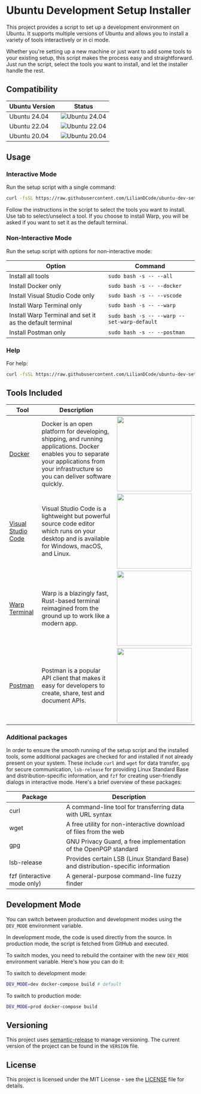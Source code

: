 # Ubuntu Development Setup Installer

This project provides a script to set up a development environment on Ubuntu. It supports multiple versions of Ubuntu and allows you to install a variety of tools interactively or in ci mode.

Whether you're setting up a new machine or just want to add some tools to your existing setup, this script makes the process easy and straightforward. Just run the script, select the tools you want to install, and let the installer handle the rest.

## Compatibility

| Ubuntu Version | Status |
| -------------- | ------ |
| Ubuntu 24.04   | ![Ubuntu 24.04](https://github.com/LilianDCode/ubuntu-setup/actions/workflows/ci.yml/badge.svg?branch=main&event=push&job=test-setup&matrix=os=ubuntu-24.04) |
| Ubuntu 22.04   | ![Ubuntu 22.04](https://github.com/LilianDCode/ubuntu-setup/actions/workflows/ci.yml/badge.svg?branch=main&event=push&job=test-setup&matrix=os=ubuntu-22.04) |
| Ubuntu 20.04   | ![Ubuntu 20.04](https://github.com/LilianDCode/ubuntu-setup/actions/workflows/ci.yml/badge.svg?branch=main&event=push&job=test-setup&matrix=os=ubuntu-20.04) |

## Usage

### Interactive Mode

Run the setup script with a single command:

```sh
curl -fsSL https://raw.githubusercontent.com/LilianDCode/ubuntu-dev-setup/main/setup.sh | sudo bash
```

Follow the instructions in the script to select the tools you want to install. Use tab to select/unselect a tool. If you choose to install Warp, you will be asked if you want to set it as the default terminal.

### Non-Interactive Mode

Run the setup script with options for non-interactive mode:

| Option | Command |
| --- | --- |
| Install all tools | ```sudo bash -s -- --all ``` |
| Install Docker only | ```sudo bash -s -- --docker ``` |
| Install Visual Studio Code only | ```sudo bash -s -- --vscode ``` |
| Install Warp Terminal only | ```sudo bash -s -- --warp ``` |
| Install Warp Terminal and set it as the default terminal | ```sudo bash -s -- --warp --set-warp-default ``` |
| Install Postman only | ```sudo bash -s -- --postman ``` |

### Help

For help:

```sh
curl -fsSL https://raw.githubusercontent.com/LilianDCode/ubuntu-dev-setup/main/setup.sh | sudo bash -s -- --help
```

## Tools Included

| Tool | Description |  |
| --- | --- | --- |
| <a href="https://www.docker.com/" target="_blank">Docker</a> | Docker is an open platform for developing, shipping, and running applications. Docker enables you to separate your applications from your infrastructure so you can deliver software quickly. | <img src="https://blog.lecacheur.com/wp-content/uploads/2014/10/docker.png" width="200"> |
| <a href="https://code.visualstudio.com/" target="_blank">Visual Studio Code</a> | Visual Studio Code is a lightweight but powerful source code editor which runs on your desktop and is available for Windows, macOS, and Linux. | <img src="https://cdn.neowin.com/news/images/uploaded/2023/07/1688749943_vscode_story.jpg" width="200"> |
| <a href="https://www.warp.dev/" target="_blank">Warp Terminal</a> | Warp is a blazingly fast, Rust-based terminal reimagined from the ground up to work like a modern app. | <img src="https://assets-global.website-files.com/64b7506ad75bbfcf43a51e90/64c970e9f2b2687e46074f4e_6427349e1bf2f0846cf732ac_blogCover.png" width="200"> |
| <a href="https://www.postman.com/" target="_blank">Postman</a> | Postman is a popular API client that makes it easy for developers to create, share, test and document APIs. | <img src="https://assets.getpostman.com/common-share/postman-logo-stacked.svg" width="200"> |

### Additional packages

In order to ensure the smooth running of the setup script and the installed tools, some additional packages are checked for and installed if not already present on your system. These include `curl` and `wget` for data transfer, `gpg` for secure communication, `lsb-release` for providing Linux Standard Base and distribution-specific information, and `fzf` for creating user-friendly dialogs in interactive mode. Here's a brief overview of these packages:

| Package | Description |
| --- | --- |
| curl | A command-line tool for transferring data with URL syntax |
| wget | A free utility for non-interactive download of files from the web |
| gpg | GNU Privacy Guard, a free implementation of the OpenPGP standard |
| lsb-release | Provides certain LSB (Linux Standard Base) and distribution-specific information |
| fzf (interactive mode only) | A general-purpose command-line fuzzy finder |

## Development Mode

You can switch between production and development modes using the `DEV_MODE` environment variable. 

In development mode, the code is used directly from the source. In production mode, the script is fetched from GitHub and executed.

To switch modes, you need to rebuild the container with the new `DEV_MODE` environment variable. Here's how you can do it:

To switch to development mode:

```bash
DEV_MODE=dev docker-compose build # default
```

To switch to production mode:

```bash
DEV_MODE=prod docker-compose build
```

## Versioning

This project uses [semantic-release](https://semantic-release.gitbook.io/semantic-release/) to manage versioning. The current version of the project can be found in the `VERSION` file.

## License

This project is licensed under the MIT License - see the [LICENSE](LICENSE) file for details.
